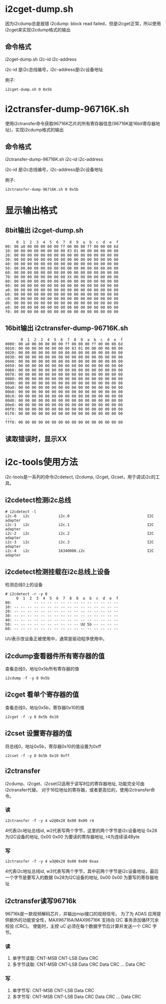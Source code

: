 # i2cget-dump.sh
因为i2cdump总是报错 i2cdump: block read failed，但是i2cget正常，所以使用i2cget来实现i2cdump格式的输出
## 命令格式
i2cget-dump.sh i2c-id i2c-address

i2c-id 是i2c总线编号，i2c-address是i2c设备地址

例子:
```shell
i2cget-dump.sh 0 0x5b
```
# i2ctransfer-dump-96716K.sh
使用i2ctransfer命令获取96716K芯片的所有寄存器信息(96716K是16bit寄存器地址)，实现i2cdump格式的输出
## 命令格式
i2ctransfer-dump-96716K.sh i2c-id i2c-address

i2c-id 是i2c总线编号，i2c-address是i2c设备地址

例子:
```shell
i2ctransfer-dump-96716K.sh 0 0x5b
```

# 显示输出格式
## 8bit输出 i2cget-dump.sh
```shell
     0  1  2  3  4  5  6  7  8  9  a  b  c  d  e  f
00: 00 a0 00 00 00 00 00 ff 00 00 00 ff 00 00 00 6d
10: 00 00 00 00 00 00 00 00 83 01 00 00 00 00 00 00
20: 00 00 00 00 00 00 00 00 00 00 00 00 00 00 00 00
30: 00 00 00 00 00 00 00 00 00 00 00 00 00 00 00 00
40: 00 00 00 00 00 00 00 00 00 00 00 00 00 00 00 00
50: 00 00 00 00 00 00 00 00 00 00 00 00 00 00 00 00
60: 00 00 00 00 00 00 00 00 00 00 00 00 00 00 00 00
70: 00 00 00 00 00 00 00 00 XX 00 00 00 00 00 00 00
80: 00 00 00 00 00 00 00 00 00 00 00 00 00 00 00 00
90: 00 00 00 00 00 00 00 00 00 00 00 00 00 00 00 00
a0: 00 00 00 00 00 00 00 00 00 00 00 00 00 00 00 00
b0: 00 00 00 00 00 00 00 00 00 00 00 00 00 00 00 00
c0: 00 00 00 00 00 00 00 00 00 00 00 00 00 00 00 00
d0: 00 00 00 00 00 00 00 00 00 00 00 00 00 00 00 00
e0: 00 00 00 00 00 00 00 00 00 00 00 00 00 00 00 00
f0: 00 00 00 00 00 00 00 00 00 00 00 00 00 00 00 00
```
## 16bit输出 i2ctransfer-dump-96716K.sh
```shell
       0  1  2  3  4  5  6  7  8  9  a  b  c  d  e  f
0000: 00 a0 00 00 00 00 00 ff 00 00 00 ff 00 00 00 6d
0010: 00 00 00 00 00 00 00 00 83 01 00 00 00 00 00 00
0020: 00 00 00 00 00 00 00 00 00 00 00 00 00 00 00 00
0030: 00 00 00 00 00 00 00 00 00 00 00 00 00 00 00 00
0040: 00 00 00 00 00 00 00 00 00 00 00 00 00 00 00 00
0050: 00 00 00 00 00 00 00 00 00 00 00 00 00 00 00 00
0060: 00 00 00 00 00 00 00 00 00 00 00 00 00 00 00 00
0070: 00 00 00 00 00 00 00 00 00 00 00 00 00 00 00 00
0080: 00 00 00 00 00 00 00 00 00 00 00 00 00 00 00 00
0090: 00 00 00 00 00 00 00 00 00 00 00 00 00 00 00 00
00a0: 00 00 00 00 00 00 00 00 00 00 00 00 00 00 00 00
00b0: 00 00 00 00 00 00 00 00 00 00 00 00 00 00 00 00
00c0: 00 00 00 00 00 00 00 00 00 00 00 00 00 00 00 00
00d0: 00 00 00 00 00 00 00 00 00 00 00 00 00 00 00 00
00e0: 00 00 00 00 00 00 00 00 00 00 00 00 00 00 00 00
00f0: 00 00 00 00 00 00 00 00 00 00 00 00 00 00 00 00
01f0: 00 00 00 00 00 00 00 00 00 00 00 00 00 00 00 00
...
fff0: 00 00 00 00 00 00 00 00 00 00 00 00 00 00 00 00
```
## 读取错误时，显示XX

# i2c-tools使用方法
i2c-tools是一系列的命令i2cdetect, i2cdump, i2cget, i2cset，用于调试i2c的工具。
## i2cdetect检测i2c总线
```shell
# i2cdetect -l
i2c-0   i2c             i2c.0                                   I2C adapter
i2c-1   i2c             i2c.1                                   I2C adapter
i2c-2   i2c             i2c.2                                   I2C adapter
i2c-3   i2c             i2c.3                                   I2C adapter
i2c-4   i2c             16340000.i2c                            I2C adapter
```
## i2cdetect检测挂载在i2c总线上设备
检测总线0上的设备
```shell
# i2cdetect -r -y 0
     0  1  2  3  4  5  6  7  8  9  a  b  c  d  e  f
00:          -- -- -- -- -- -- -- -- -- -- -- -- --
10: -- -- -- -- -- -- -- -- -- -- -- -- -- -- -- --
20: -- -- -- -- -- -- -- -- -- -- -- -- -- -- -- --
30: -- -- -- -- -- -- -- -- -- -- -- -- -- -- -- --
40: -- -- -- -- -- -- -- -- -- -- -- -- -- -- -- --
50: -- -- -- -- -- -- -- -- -- -- UU 5b -- -- -- --
60: -- -- -- -- -- -- -- -- -- -- -- -- -- -- -- --
```
UU表示改设备正被使用中，通常是驱动程序使用中。
## i2cdump查看器件所有寄存器的值
查看总线0，地址0x5b所有寄存器的值
```shell
i2cdump -f -y 0 0x5b
```
## i2cget 看单个寄存器的值
查看总线0，地址0x5b，寄存器0x10的值
```shell
i2cget -f -y 0 0x5b 0x10
```
## i2cset 设置寄存器的值
将总线0，地址0x5b，寄存器0x10的值设置为0xff
```shell
i2cset -f -y 0 0x5b 0x10 0xff 
```
## i2ctransfer
i2cdump、i2cget、i2cset只适用于读写8位的寄存器地址, 功能完全可由i2ctransfer代替。
对于16位地址的寄存器，或者更高位的，使用i2ctransfer命令。

### 读
```shell
i2ctransfer -f -y 4 w2@0x28 0x00 0x00 r4
```
4代表i2c地址总线id, w2代表写两个字节，这里的两个字节是i2c设备地址
0x28为I2C设备的地址, 0x00 0x00 为要读的寄存器地址, r4为连续读4Byte

### 写
```shell
i2ctransfer -f -y 4 w3@0x28 0x00 0x00 0xaa
```
4代表i2c地址总线id, w3代表写两个字节，其中前两个字节是i2c设备地址，最后一个字节是要写入的数据
0x28为I2C设备的地址, 0x00 0x00 为要写的寄存器地址

## i2ctransfer读写96716k
96716k是一款视频解码芯片，并输出mipi接口的视频信号。
为了为 ADAS 应用提供额外的功能安全性，MAX96716A/MAX96716K 支持向 I2C 事务添加循环冗余校验 (CRC)。 使能时，主控 uC 必须在每个数据字节后计算并发送一个 CRC 字节。
### 读
1. 单字节读取: CNT-MSB CNT-LSB Data CRC
2. 多字节读取: CNT-MSB CNT-LSB Data CRC Data CRC ... Data CRC
### 写
1. 单字节写: CNT-MSB CNT-LSB Data CRC
2. 多字节写: CNT-MSB CNT-LSB Data CRC Data CRC ... Data CRC

